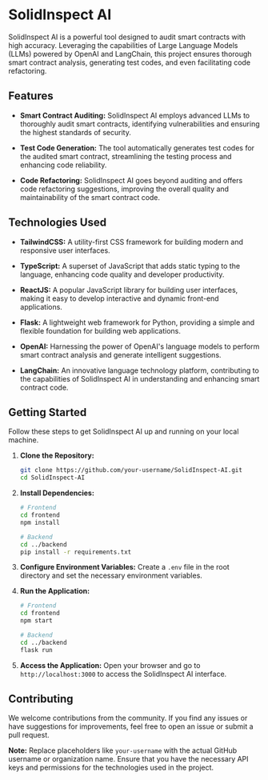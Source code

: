 # SolidInspect AI

SolidInspect AI is a powerful tool designed to audit smart contracts with high accuracy. Leveraging the capabilities of Large Language Models (LLMs) powered by OpenAI and LangChain, this project ensures thorough smart contract analysis, generating test codes, and even facilitating code refactoring.

## Features

- **Smart Contract Auditing:** SolidInspect AI employs advanced LLMs to thoroughly audit smart contracts, identifying vulnerabilities and ensuring the highest standards of security.

- **Test Code Generation:** The tool automatically generates test codes for the audited smart contract, streamlining the testing process and enhancing code reliability.

- **Code Refactoring:** SolidInspect AI goes beyond auditing and offers code refactoring suggestions, improving the overall quality and maintainability of the smart contract code.

## Technologies Used

- **TailwindCSS:** A utility-first CSS framework for building modern and responsive user interfaces.

- **TypeScript:** A superset of JavaScript that adds static typing to the language, enhancing code quality and developer productivity.

- **ReactJS:** A popular JavaScript library for building user interfaces, making it easy to develop interactive and dynamic front-end applications.

- **Flask:** A lightweight web framework for Python, providing a simple and flexible foundation for building web applications.

- **OpenAI:** Harnessing the power of OpenAI's language models to perform smart contract analysis and generate intelligent suggestions.

- **LangChain:** An innovative language technology platform, contributing to the capabilities of SolidInspect AI in understanding and enhancing smart contract code.

## Getting Started

Follow these steps to get SolidInspect AI up and running on your local machine.

1. **Clone the Repository:**
   ```bash
   git clone https://github.com/your-username/SolidInspect-AI.git
   cd SolidInspect-AI
   ```

2. **Install Dependencies:**
   ```bash
   # Frontend
   cd frontend
   npm install

   # Backend
   cd ../backend
   pip install -r requirements.txt
   ```

3. **Configure Environment Variables:**
   Create a `.env` file in the root directory and set the necessary environment variables.

4. **Run the Application:**
   ```bash
   # Frontend
   cd frontend
   npm start

   # Backend
   cd ../backend
   flask run
   ```

5. **Access the Application:**
   Open your browser and go to `http://localhost:3000` to access the SolidInspect AI interface.

## Contributing

We welcome contributions from the community. If you find any issues or have suggestions for improvements, feel free to open an issue or submit a pull request.

**Note:** Replace placeholders like `your-username` with the actual GitHub username or organization name. Ensure that you have the necessary API keys and permissions for the technologies used in the project.
